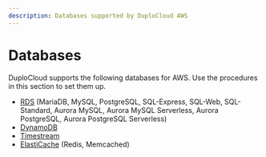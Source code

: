 ```yaml
---
description: Databases supported by DuploCloud AWS
---
```


# Databases

DuploCloud supports the following databases for AWS. Use the procedures in this section to set them up.

* [RDS](rds-database/) (MariaDB, MySQL, PostgreSQL, SQL-Express, SQL-Web, SQL-Standard, Aurora MySQL, Aurora MySQL Serverless, Aurora PostgreSQL, Aurora PostgreSQL Serverless)
* [DynamoDB](dynamodb.md)
* [Timestream](timestream-database.md)
* [ElastiCache](../../../overview/aws-services/database/elastic-cache.md) (Redis, Memcached)

